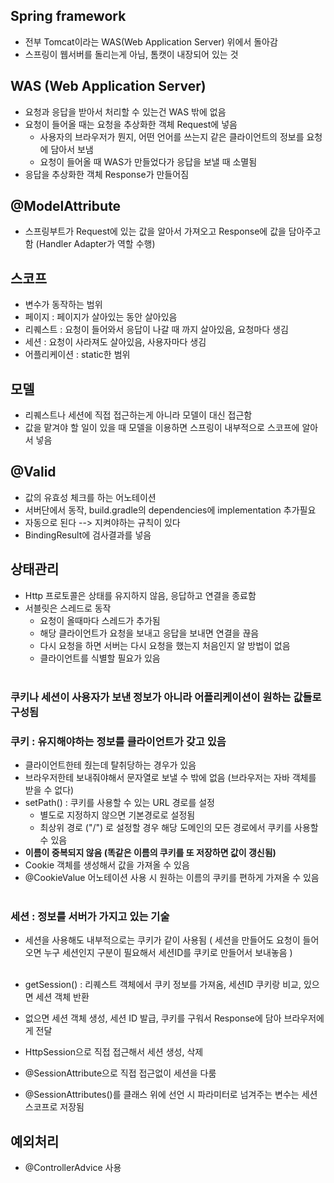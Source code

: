 ## Spring framework
- 전부 Tomcat이라는 WAS(Web Application Server) 위에서 돌아감
- 스프링이 웹서버를 돌리는게 아님, 톰캣이 내장되어 있는 것

## WAS (Web Application Server)
- 요청과 응답을 받아서 처리할 수 있는건 WAS 밖에 없음
- 요청이 들어올 때는 요청을 추상화한 객체 Request에 넣음
  - 사용자의 브라우저가 뭔지, 어떤 언어를 쓰는지 같은 클라이언트의 정보를 요청에 담아서 보냄
  - 요청이 들어올 때 WAS가 만들었다가 응답을 보낼 때 소멸됨
- 응답을 추상화한 객체 Response가 만들어짐

## @ModelAttribute
- 스프링부트가 Request에 있는 값을 알아서 가져오고 Response에 값을 담아주고 함 (Handler Adapter가 역할 수행)

## 스코프
- 변수가 동작하는 범위
- 페이지 : 페이지가 살아있는 동안 살아있음
- 리퀘스트 : 요청이 들어와서 응답이 나갈 때 까지 살아있음, 요청마다 생김
- 세션 : 요청이 사라져도 살아있음, 사용자마다 생김
- 어플리케이션 : static한 범위

## 모델
- 리퀘스트나 세션에 직접 접근하는게 아니라 모델이 대신 접근함
- 값을 맡겨야 할 일이 있을 때 모델을 이용하면 스프링이 내부적으로 스코프에 알아서 넣음

## @Valid
- 값의 유효성 체크를 하는 어노테이션 
- 서버단에서 동작, build.gradle의 dependencies에 implementation 추가필요
- 자동으로 된다 --> 지켜야하는 규칙이 있다
- BindingResult에 검사결과를 넣음

## 상태관리
- Http 프로토콜은 상태를 유지하지 않음, 응답하고 연결을 종료함
- 서블릿은 스레드로 동작
    - 요청이 올때마다 스레드가 추가됨
    - 해당 클라이언트가 요청을 보내고 응답을 보내면 연결을 끊음
    - 다시 요청을 하면 서버는 다시 요청을 했는지 처음인지 알 방법이 없음
    - 클라이언트를 식별할 필요가 있음
      <br><br>
### 쿠키나 세션이 사용자가 보낸 정보가 아니라 어플리케이션이 원하는 값들로 구성됨

### 쿠키 : 유지해야하는 정보를 클라이언트가 갖고 있음
- 클라이언트한테 줬는데 탈취당하는 경우가 있음
- 브라우저한테 보내줘야해서 문자열로 보낼 수 밖에 없음 (브라우저는 자바 객체를 받을 수 없다)
- setPath() : 쿠키를 사용할 수 있는 URL 경로를 설정
  - 별도로 지정하지 않으면 기본경로로 설정됨
  - 최상위 경로 ("/") 로 설정할 경우 해당 도메인의 모든 경로에서 쿠키를 사용할 수 있음
- **이름이 중복되지 않음 (똑같은 이름의 쿠키를 또 저장하면 값이 갱신됨)**
- Cookie 객체를 생성해서 값을 가져올 수 있음
- @CookieValue 어노테이션 사용 시 원하는 이름의 쿠키를 편하게 가져올 수 있음
  <br><br>

### 세션 : 정보를 서버가 가지고 있는 기술
- 세션을 사용해도 내부적으로는 쿠키가 같이 사용됨 ( 세션을 만들어도 요청이 들어오면 누구 세션인지 구분이 필요해서 세션ID를 쿠키로 만들어서 보내놓음 ) <br><br>

- getSession() : 리퀘스트 객체에서 쿠키 정보를 가져옴, 세션ID 쿠키랑 비교, 있으면 세션 객체 반환
- 없으면 세션 객체 생성, 세션 ID 발급, 쿠키를 구워서 Response에 담아 브라우저에게 전달
- HttpSession으로 직접 접근해서 세션 생성, 삭제
- @SessionAttribute으로 직접 접근없이 세션을 다룸
- @SessionAttributes()를 클래스 위에 선언 시 파라미터로 넘겨주는 변수는 세션 스코프로 저장됨


## 예외처리
- @ControllerAdvice 사용
